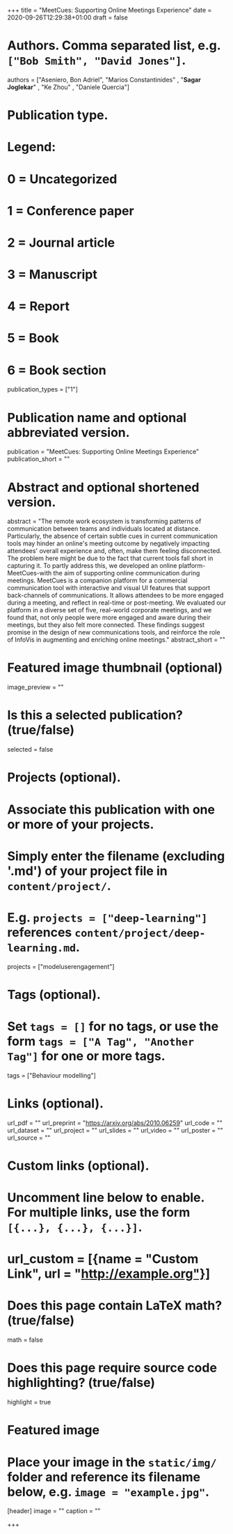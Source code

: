 +++
title = "MeetCues: Supporting Online Meetings Experience"
date = 2020-09-26T12:29:38+01:00
draft = false

# Authors. Comma separated list, e.g. `["Bob Smith", "David Jones"]`.
authors = ["Aseniero, Bon Adriel",  "Marios Constantinides" ,  "**Sagar Joglekar**" , "Ke Zhou" , "Daniele Quercia"]

# Publication type.
# Legend:
# 0 = Uncategorized
# 1 = Conference paper
# 2 = Journal article
# 3 = Manuscript
# 4 = Report
# 5 = Book
# 6 = Book section
publication_types = ["1"]

# Publication name and optional abbreviated version.
publication = "MeetCues: Supporting Online Meetings Experience"
publication_short = ""

# Abstract and optional shortened version.
abstract = "The remote work ecosystem is transforming patterns of communication between teams and individuals located at distance. Particularly, the absence of certain subtle cues in current communication tools may hinder an online's meeting outcome by negatively impacting attendees' overall experience and, often, make them feeling disconnected. The problem here might be due to the fact that current tools fall short in capturing it. To partly address this, we developed an online platform-MeetCues-with the aim of supporting online communication during meetings. MeetCues is a companion platform for a commercial communication tool with interactive and visual UI features that support back-channels of communications. It allows attendees to be more engaged during a meeting, and reflect in real-time or post-meeting. We evaluated our platform in a diverse set of five, real-world corporate meetings, and we found that, not only people were more engaged and aware during their meetings, but they also felt more connected. These findings suggest promise in the design of new communications tools, and reinforce the role of InfoVis in augmenting and enriching online meetings."
abstract_short = ""

# Featured image thumbnail (optional)
image_preview = ""

# Is this a selected publication? (true/false)
selected = false

# Projects (optional).
#   Associate this publication with one or more of your projects.
#   Simply enter the filename (excluding '.md') of your project file in `content/project/`.
#   E.g. `projects = ["deep-learning"]` references `content/project/deep-learning.md`.
projects = ["modeluserengagement"]

# Tags (optional).
#   Set `tags = []` for no tags, or use the form `tags = ["A Tag", "Another Tag"]` for one or more tags.
tags = ["Behaviour modelling"]

# Links (optional).
url_pdf = ""
url_preprint = "https://arxiv.org/abs/2010.06259"
url_code = ""
url_dataset = ""
url_project = ""
url_slides = ""
url_video = ""
url_poster = ""
url_source = ""

# Custom links (optional).
#   Uncomment line below to enable. For multiple links, use the form `[{...}, {...}, {...}]`.
# url_custom = [{name = "Custom Link", url = "http://example.org"}]

# Does this page contain LaTeX math? (true/false)
math = false

# Does this page require source code highlighting? (true/false)
highlight = true

# Featured image
# Place your image in the `static/img/` folder and reference its filename below, e.g. `image = "example.jpg"`.
[header]
image = ""
caption = ""

+++
